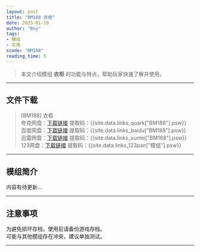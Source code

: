 ```yaml
---
layout: post
title: "BM188 衣柜"
date: 2025-01-10
author: "Bny"
tags: 
- 模组
- 实用
scode: "BM188"
reading_time: 5
---
```


> 本文介绍模组 **衣柜** 的功能与特点，帮助玩家快速了解并使用。

---

## 文件下载

> [BM188] 衣柜  
夸克网盘：[下载链接]({{site.data.links_quark["BM188"].url}}) 提取码：{{site.data.links_quark["BM188"].psw}}  
百度网盘：[下载链接]({{site.data.links_baidu["BM188"].url}}) 提取码：{{site.data.links_baidu["BM188"].psw}}  
迅雷网盘：[下载链接]({{site.data.links_xunlei["BM188"].url}}) 提取码：{{site.data.links_xunlei["BM188"].psw}}  
123网盘：[下载链接]({{site.data.links_123pan["模组"].url}}) 提取码：{{site.data.links_123pan["模组"].psw}}  

---

## 模组简介

>  
内容有待更新...  

---

## 注意事项

>  
为避免损坏存档，使用前请备份游戏存档。  
可能与其他模组存在冲突，建议单独测试。  

---

